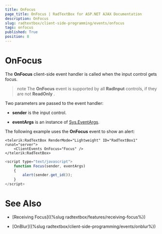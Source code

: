 ```yaml
---
title: OnFocus
page_title: OnFocus | RadTextBox for ASP.NET AJAX Documentation
description: OnFocus
slug: radtextbox/client-side-programming/events/onfocus
tags: onfocus
published: True
position: 8
---
```


# OnFocus



The **OnFocus** client-side event handler is called when the input control gets focus.

>note The **OnFocus** event is supported by all **RadInput** controls, if they are not **ReadOnly** .
>


Two parameters are passed to the event handler:

* **sender** is the input control.

* **eventArgs** is an instance of [Sys.EventArgs](https://www.asp.net/AJAX/Documentation/Live/ClientReference/Sys/EventArgsClass/default.aspx).

The following example uses the **OnFocus** event to show an alert:

````ASPNET
<telerik:RadTextBox RenderMode="Lightweight" ID="RadTextBox1" runat="server">
	<ClientEvents OnFocus="Focus" />
</telerik:RadTextBox>
````



````JavaScript
<script type="text/javascript">
	function Focus(sender, eventArgs)
	{
		alert(sender.get_id());
	}
</script>
````



# See Also

 * [Receiving Focus]({%slug radtextbox/features/receiving-focus%})

 * [OnBlur]({%slug radtextbox/client-side-programming/events/onblur%})

